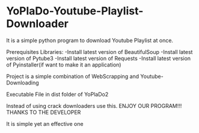 # YoPlaDo-Youtube-Playlist-Downloader
It is a simple python program to download Youtube Playlist at once.


Prerequisites Libraries:
-Install latest version of BeautifulSoup
-Install latest version of Pytube3
-Install latest version of Requests
-Install latest version of Pyinstaller(if want to make it an application)


Project is a simple combination of WebScrapping and Youtube-Downloading

Executable File in dist folder of YoPlaDo2

Instead of using  crack downloaders use this.
ENJOY OUR PROGRAM!!!
THANKS TO THE DEVELOPER

It is simple yet an effective one
